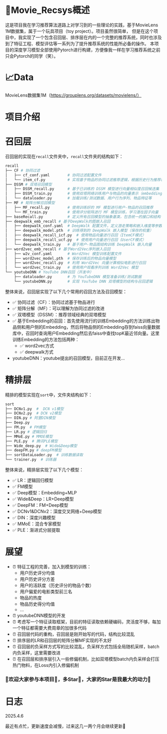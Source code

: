 # 🌟Movie_Recsys概述
这是项目我在学习推荐算法道路上对学习到的一些理论的实践，基于MovieLens 1M数据集，属于一个玩具项目（toy project）。项目虽然很简单，
但是在这个项目中，我实现了一个包含召回层、排序层在内的一个完整的推荐系统，同时也涉及到了特征工程、模型评估等一系列为了提升推荐系统的性能所必备的操作。
本项目的深度学习模型全部使用Pytorch进行构建，方便像我一样在学习推荐系统之前只会Pytorch的同学（笑）。

# 📈Data
MovieLens数据集1M（https://grouplens.org/datasets/movielens/）

# 项目介绍
# 召回层
召回层的实现在`recall`文件夹中，`recall`文件夹的结构如下：
```python
recall
├── CF # 协同过滤
│   ├── cf_conf.yaml        # 协同过滤配置文件
│   └── item_cf.py          # 实现基于物品的协同过滤推荐逻辑，根据历史行为推荐相似电影
├── DSSM # 双塔召回模型
│   ├── DSSM_recall.py      # 基于已训练的 DSSM 模型进行向量相似度召回候选集
│   ├── DSSM_train.py       # 使用双塔网络训练用户与物品的向量表示（embedding）
│   └── dataloader.py       # 加载训练/测试数据、用户行为序列、物品特征等
├── MF # 矩阵分解召回模型
│   ├── MF_recall.py        # 使用训练好的 MF 模型进行用户-物品的召回推荐
│   └── MF_train.py         # 使用评分矩阵进行 MF 模型训练，学习潜在因子向量
├── baseRecall.py           # 定义所有召回模型的抽象基类，包含统一的接口和结构
├── deepwalk_emb_recall # 基于DeepWalk的图嵌入召回
│   ├── deepwalk_conf.yaml  # DeepWalk 配置文件，定义游走策略和嵌入维度等参数
│   ├── deepwalk_model.pth  # 训练得到的 DeepWalk 嵌入模型（保存的权重）
│   ├── deepwalk_recall_icf.py  # 使用物品向量进行召回（ItemCF模式）
│   ├── deepwalk_recall_ucf.py  # 使用用户向量进行召回（UserCF模式）
│   └── deepwalk_train.py   # 基于用户-物品图结构训练 DeepWalk 嵌入向量
├── word2vec_emb_recall # 基于Word2Vec序列嵌入召回
│   ├── w2v_conf.yaml       # Word2Vec 模型训练配置文件
│   ├── word2vec_model.pth  # 保存训练后的物品向量模型
│   ├── word2vec_recall.py  # 利用 Word2Vec 向量计算相似电影进行召回
│   └── word2vec_train.py   # 使用用户观看序列训练 Word2Vec 模型
└── youtubeDNN # YouTube DNN召回（开发中）
    ├── dataloader.py       # 为 YouTubeDNN 模型准备训练/测试数据
    └── youtubeDNN.py       # 实现 YouTube DNN 双塔模型的结构与召回逻辑
```

整体来说，召回层实现了以下几个常用的召回方法及召回模型：
+ ✅ 协同过滤（CF）：协同过滤基于物品进行
+ ✅ 矩阵分解（MF）：可以理解为协同过滤的改进
+ ✅ 双塔模型（DSSM）：推荐领域经典的双塔模型
+ ✅ 基于Embedding的召回：首先使用流行的训练Embedding的方法训练出物品侧和用户侧的Embedding，然后将物品侧的Embedding存到faiss向量数据库中，召回时查询用户Embedding然后去faiss中查找topK最近邻向量。这里训练Embedding的方法包括两种：
    + ✅ word2vec方式
    + ✅ deepwalk方式
+ youtubeDNN：youtube提出的召回模型，目前正在开发...

# 精排层
精排的模型实现在`sort`中，文件夹结构如下：
```python
sort
├── DCNv1.py  #  DCN v1模型
├── DCNv2.py  # DCN v2模型
├── DIN.py # 阿里DIN模型
├── Deep.py  
├── FM.py  # FM模型
├── LR.py # 逻辑回归
├── MMoE.py # MMOE模型
├── PLE.py  # 腾讯PLE模型
├── Wide_deep.py  # Wide&Deep模型
├── deepFM.py # deepFM模型
├── sortDataLoader.py  # 训练数据读取
└── trainer.py  # 训练器
```

整体来说，精排层实现了以下几个模型：
+ ✅ LR：逻辑回归模型
+ ✅ FM模型
+ ✅ Deep模型：Embedding+MLP
+ ✅ Wide&Deep：LR+Deep模型
+ ✅ DeepFM：FM+Deep模型
+ ✅ DCNv1&DCNv2：深度交叉网络+Deep模型
+ ✅ DIN：深度兴趣模型
+ ✅ MMoE：混合专家模型
+ ✅ PLE：渐进式分层提取

# 展望
+ ⏰ 特征工程的完善，加入到模型的训练：
    + 用户历史评分均值
    + 用户历史评分方差
    + 用户的活跃度（历史评分的物品个数）
    + 用户偏爱的电影类型前三名
    + 物品的热度
    + 物品历史得分均值
    + ...
+ ⏰ youtubeDNN模型的开发
+ ⏰ 考虑写一个特征读取框架，目前的特征读取依赖硬编码，灵活度不够，每加一个特征都需要大费周章的加很多代码
+ ⏰ 召回层代码的重构，召回层是刚开始写的代码，结构比较混乱
+ ⏰ 排序层的LR和召回层的矩阵分解MF实现的不太好
+ ⏰ 召回层的负采样方式写的比较混乱，负采样方式包括全局随机采样，batch内负采样，这里需要改进
+ ⏰ 在召回层和排序层引入一些修偏机制，比如双塔模型batch内负采样会打压热门物料，在Loss内引入修偏机制 


### 👏欢迎大家参与本项目💪，多Star🌟，大家的Star是我最大的动力🌟

# 日志
2025.4.6

最近有点忙，更新速度会减慢，过来这几一两个月会继续更新💪